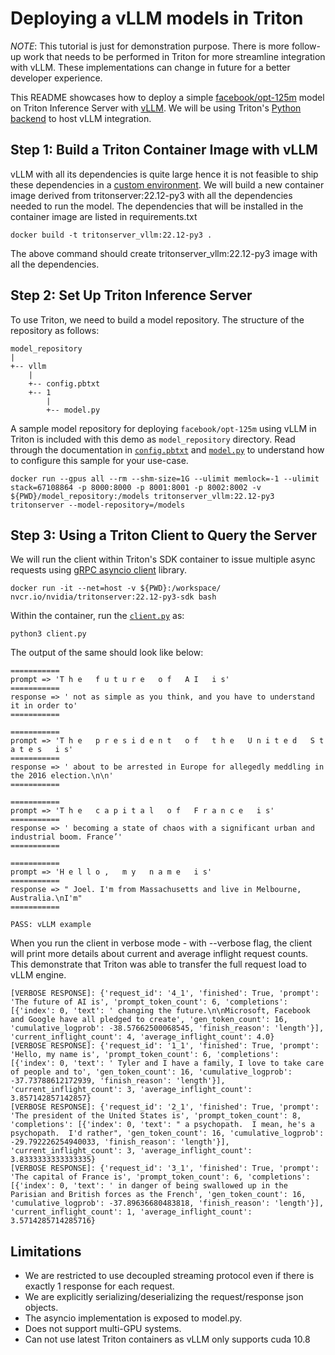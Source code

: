 <!-- 
# Copyright 2023, NVIDIA CORPORATION & AFFILIATES. All rights reserved.
#
# Redistribution and use in source and binary forms, with or without
# modification, are permitted provided that the following conditions
# are met:
#  * Redistributions of source code must retain the above copyright
#    notice, this list of conditions and the following disclaimer.
#  * Redistributions in binary form must reproduce the above copyright
#    notice, this list of conditions and the following disclaimer in the
#    documentation and/or other materials provided with the distribution.
#  * Neither the name of NVIDIA CORPORATION nor the names of its
#    contributors may be used to endorse or promote products derived
#    from this software without specific prior written permission.
#
# THIS SOFTWARE IS PROVIDED BY THE COPYRIGHT HOLDERS ``AS IS'' AND ANY
# EXPRESS OR IMPLIED WARRANTIES, INCLUDING, BUT NOT LIMITED TO, THE
# IMPLIED WARRANTIES OF MERCHANTABILITY AND FITNESS FOR A PARTICULAR
# PURPOSE ARE DISCLAIMED.  IN NO EVENT SHALL THE COPYRIGHT OWNER OR
# CONTRIBUTORS BE LIABLE FOR ANY DIRECT, INDIRECT, INCIDENTAL, SPECIAL,
# EXEMPLARY, OR CONSEQUENTIAL DAMAGES (INCLUDING, BUT NOT LIMITED TO,
# PROCUREMENT OF SUBSTITUTE GOODS OR SERVICES; LOSS OF USE, DATA, OR
# PROFITS; OR BUSINESS INTERRUPTION) HOWEVER CAUSED AND ON ANY THEORY
# OF LIABILITY, WHETHER IN CONTRACT, STRICT LIABILITY, OR TORT
# (INCLUDING NEGLIGENCE OR OTHERWISE) ARISING IN ANY WAY OUT OF THE USE
# OF THIS SOFTWARE, EVEN IF ADVISED OF THE POSSIBILITY OF SUCH DAMAGE.
-->


# Deploying a vLLM models in Triton

*NOTE*: This tutorial is just for demonstration purpose. There is more follow-up work
that needs to be performed in Triton for more streamline integration with vLLM. 
These implementations can change in future for a better developer experience.

This README showcases how to deploy a simple [facebook/opt-125m](https://huggingface.co/facebook/opt-125m) model on Triton Inference Server with [vLLM](https://github.com/vllm-project/vllm). We will be using Triton's [Python backend](https://github.com/triton-inference-server/python_backend) to host vLLM integration.

## Step 1: Build a Triton Container Image with vLLM

vLLM with all its dependencies is quite large hence it is not feasible to ship these dependencies in a [custom environment](https://github.com/triton-inference-server/python_backend#creating-custom-execution-environments).
We will build a new container image derived from tritonserver:22.12-py3 with all the dependencies needed to run the model.
The dependencies that will be installed in the container image are listed in requirements.txt

```
docker build -t tritonserver_vllm:22.12-py3 .
```

The above command should create tritonserver_vllm:22.12-py3 image with all the dependencies.

## Step 2: Set Up Triton Inference Server

To use Triton, we need to build a model repository. The structure of the repository as follows:
```
model_repository
|
+-- vllm
    |
    +-- config.pbtxt
    +-- 1
        |
        +-- model.py
```

A sample model repository for deploying `facebook/opt-125m` using vLLM in Triton is included with this demo as `model_repository` directory.
Read through the documentation in [`config.pbtxt`](model_repository/vllm/config.pbtxt) and [`model.py`](model_repository/vllm/1/model.py) to
understand how to configure this sample for your use-case.


```
docker run --gpus all --rm --shm-size=1G --ulimit memlock=-1 --ulimit stack=67108864 -p 8000:8000 -p 8001:8001 -p 8002:8002 -v ${PWD}/model_repository:/models tritonserver_vllm:22.12-py3 tritonserver --model-repository=/models
```



## Step 3: Using a Triton Client to Query the Server

We will run the client within Triton's SDK container to issue multiple async requests using
[gRPC asyncio client](https://github.com/triton-inference-server/client/blob/main/src/python/library/tritonclient/grpc/aio/__init__.py)
library.

```
docker run -it --net=host -v ${PWD}:/workspace/ nvcr.io/nvidia/tritonserver:22.12-py3-sdk bash
```

Within the container, run the [`client.py`](client.py) as:

```
python3 client.py

```

The output of the same should look like below:
```
===========
prompt => 'T h e   f u t u r e   o f   A I   i s'
===========
response => ' not as simple as you think, and you have to understand it in order to'
=========== 

===========
prompt => 'T h e   p r e s i d e n t   o f   t h e   U n i t e d   S t a t e s   i s'
===========
response => ' about to be arrested in Europe for allegedly meddling in the 2016 election.\n\n'
=========== 

===========
prompt => 'T h e   c a p i t a l   o f   F r a n c e   i s'
===========
response => ' becoming a state of chaos with a significant urban and industrial boom. France’'
=========== 

===========
prompt => 'H e l l o ,   m y   n a m e   i s'
===========
response => " Joel. I'm from Massachusetts and live in Melbourne, Australia.\nI'm"
=========== 

PASS: vLLM example

```

When you run the client in verbose mode - with --verbose flag, the client will print more details about current and average inflight request counts. This demonstrate that Triton was able to transfer the full request
load to vLLM engine.

```
[VERBOSE RESPONSE]: {'request_id': '4_1', 'finished': True, 'prompt': 'The future of AI is', 'prompt_token_count': 6, 'completions': [{'index': 0, 'text': ' changing the future.\n\nMicrosoft, Facebook and Google have all pledged to create', 'gen_token_count': 16, 'cumulative_logprob': -38.57662500068545, 'finish_reason': 'length'}], 'current_inflight_count': 4, 'average_inflight_count': 4.0}
[VERBOSE RESPONSE]: {'request_id': '1_1', 'finished': True, 'prompt': 'Hello, my name is', 'prompt_token_count': 6, 'completions': [{'index': 0, 'text': ' Tyler and I have a family, I love to take care of people and to', 'gen_token_count': 16, 'cumulative_logprob': -37.73788612172939, 'finish_reason': 'length'}], 'current_inflight_count': 3, 'average_inflight_count': 3.857142857142857}
[VERBOSE RESPONSE]: {'request_id': '2_1', 'finished': True, 'prompt': 'The president of the United States is', 'prompt_token_count': 8, 'completions': [{'index': 0, 'text': " a psychopath.  I mean, he's a psychopath.  I'd rather", 'gen_token_count': 16, 'cumulative_logprob': -29.792226254940033, 'finish_reason': 'length'}], 'current_inflight_count': 3, 'average_inflight_count': 3.8333333333333335}
[VERBOSE RESPONSE]: {'request_id': '3_1', 'finished': True, 'prompt': 'The capital of France is', 'prompt_token_count': 6, 'completions': [{'index': 0, 'text': ' in danger of being swallowed up in the Parisian and British forces as the French', 'gen_token_count': 16, 'cumulative_logprob': -37.89636680483818, 'finish_reason': 'length'}], 'current_inflight_count': 1, 'average_inflight_count': 3.5714285714285716}

```

## Limitations

- We are restricted to use decoupled streaming protocol even if there is exactly 1 response for each request.
- We are explicitly serializing/deserializing the request/response json objects.
- The asyncio implementation is exposed to model.py.
- Does not support multi-GPU systems.
- Can not use latest Triton containers as vLLM only supports cuda 10.8
